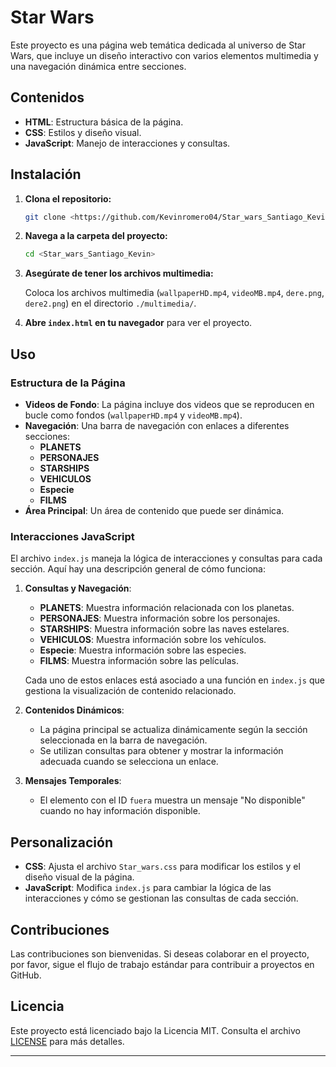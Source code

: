 

# Star Wars

Este proyecto es una página web temática dedicada al universo de Star Wars, que incluye un diseño interactivo con varios elementos multimedia y una navegación dinámica entre secciones.

## Contenidos

- **HTML**: Estructura básica de la página.
- **CSS**: Estilos y diseño visual.
- **JavaScript**: Manejo de interacciones y consultas.

## Instalación

1. **Clona el repositorio:**

    ```bash
    git clone <https://github.com/Kevinromero04/Star_wars_Santiago_Kevin.git>
    ```

2. **Navega a la carpeta del proyecto:**

    ```bash
    cd <Star_wars_Santiago_Kevin>
    ```

3. **Asegúrate de tener los archivos multimedia:**

    Coloca los archivos multimedia (`wallpaperHD.mp4`, `videoMB.mp4`, `dere.png`, `dere2.png`) en el directorio `./multimedia/`.

4. **Abre `index.html` en tu navegador** para ver el proyecto.

## Uso

### Estructura de la Página

- **Videos de Fondo**: La página incluye dos videos que se reproducen en bucle como fondos (`wallpaperHD.mp4` y `videoMB.mp4`).
- **Navegación**: Una barra de navegación con enlaces a diferentes secciones:
  - **PLANETS**
  - **PERSONAJES**
  - **STARSHIPS**
  - **VEHICULOS**
  - **Especie**
  - **FILMS**
- **Área Principal**: Un área de contenido que puede ser dinámica.

### Interacciones JavaScript

El archivo `index.js` maneja la lógica de interacciones y consultas para cada sección. Aquí hay una descripción general de cómo funciona:

1. **Consultas y Navegación**:
   - **PLANETS**: Muestra información relacionada con los planetas.
   - **PERSONAJES**: Muestra información sobre los personajes.
   - **STARSHIPS**: Muestra información sobre las naves estelares.
   - **VEHICULOS**: Muestra información sobre los vehículos.
   - **Especie**: Muestra información sobre las especies.
   - **FILMS**: Muestra información sobre las películas.

   Cada uno de estos enlaces está asociado a una función en `index.js` que gestiona la visualización de contenido relacionado.

2. **Contenidos Dinámicos**:
   - La página principal se actualiza dinámicamente según la sección seleccionada en la barra de navegación.
   - Se utilizan consultas para obtener y mostrar la información adecuada cuando se selecciona un enlace.

3. **Mensajes Temporales**:
   - El elemento con el ID `fuera` muestra un mensaje "No disponible" cuando no hay información disponible.

## Personalización

- **CSS**: Ajusta el archivo `Star_wars.css` para modificar los estilos y el diseño visual de la página.
- **JavaScript**: Modifica `index.js` para cambiar la lógica de las interacciones y cómo se gestionan las consultas de cada sección.

## Contribuciones

Las contribuciones son bienvenidas. Si deseas colaborar en el proyecto, por favor, sigue el flujo de trabajo estándar para contribuir a proyectos en GitHub.

## Licencia

Este proyecto está licenciado bajo la Licencia MIT. Consulta el archivo [LICENSE](LICENSE) para más detalles.

---

